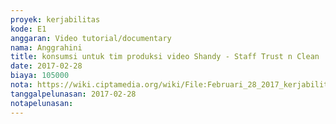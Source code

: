 ```yaml
---
proyek: kerjabilitas
kode: E1
anggaran: Video tutorial/documentary
nama: Anggrahini
title: konsumsi untuk tim produksi video Shandy - Staff Trust n Clean
date: 2017-02-28
biaya: 105000
nota: https://wiki.ciptamedia.org/wiki/File:Februari_28_2017_kerjabilitas_E1_makan_siang_tim_inok531.jpg
tanggalpelunasan: 2017-02-28
notapelunasan:
---
```

